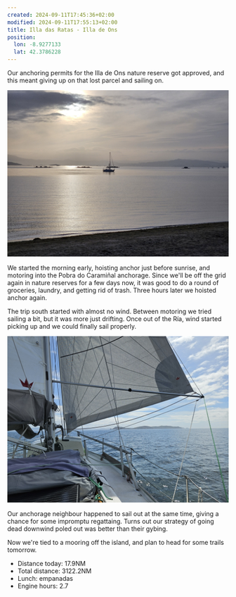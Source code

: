 ```yaml
---
created: 2024-09-11T17:45:36+02:00
modified: 2024-09-11T17:55:13+02:00
title: Illa das Ratas - Illa de Ons
position:
  lon: -8.9277133
  lat: 42.3786228
---
```


Our anchoring permits for the Illa de Ons nature reserve got approved, and this meant giving up on that lost parcel and sailing on.

![Image](../2024/2c634aa0f44dfbfd363b486522ce65be.jpg) 

We started the morning early, hoisting anchor just before sunrise, and motoring into the Pobra do Caramiñal anchorage. Since we'll be off the grid again in nature reserves for a few days now, it was good to do a round of groceries, laundry, and getting rid of trash. Three hours later we hoisted anchor again.

The trip south started with almost no wind. Between motoring we tried sailing a bit, but it was more just drifting. Once out of the Ría, wind started picking up and we could finally sail properly.

![Image](../2024/884a49a67742de06b63d1f81ac3767d3.jpg) 

Our anchorage neighbour happened to sail out at the same time, giving a chance for some impromptu regattaing. Turns out our strategy of going dead downwind poled out was better than their gybing.

Now we're tied to a mooring off the island, and plan to head for some trails tomorrow. 

* Distance today: 17.9NM
* Total distance: 3122.2NM
* Lunch: empanadas
* Engine hours: 2.7

